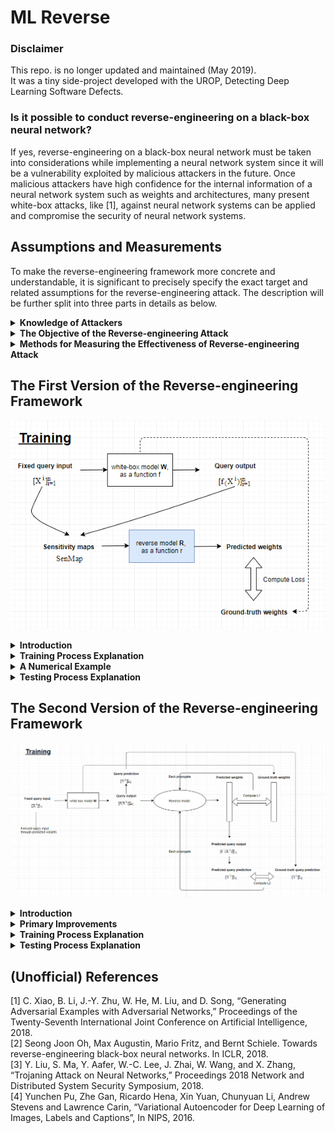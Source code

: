# ML Reverse

### Disclaimer 
This repo. is no longer updated and maintained (May 2019). <br/>
It was a tiny side-project developed with the UROP, Detecting Deep Learning Software Defects. 

### Is it possible to conduct reverse-engineering on a black-box neural network?
If yes, reverse-engineering on a black-box neural network must be taken into considerations while implementing a neural network system since it will be a vulnerability exploited by malicious attackers in the future. Once malicious attackers have high confidence for the internal information of a neural network system such as weights and architectures, many present white-box attacks, like [1], against neural network systems can be applied and compromise the security of neural network systems.  

Assumptions and Measurements
----------------
To make the reverse-engineering framework more concrete and understandable, it is significant to precisely specify the exact target and related assumptions for the reverse-engineering attack. The description will be further split into three parts in details as below. <br/>

<details><summary><b>Knowledge of Attackers</b></summary>
<p>
It's assumed that the architecture, including activation functions, of black-box neural networks is known but the training process is unknown. For instance, malicious attackers do not have the knowledge about optimizer and training dataset used. This assumption is based on the contribution of [2]. This work has manifested how it is potential for malicious attackers to discover the architecture applied by a black-box neural network. Simply speaking, for malicious attackers, information of layer and corresponding activation functions is distinguished but none of the training process and weights values of black-box neural networks is known. Therefore, the reverse-engineering of black-box neural networks becomes a grey-box problem to solve, and the current objective of this project is to resolve this grey-box problem efficiently and intelligently. 
</p>
</details>

<details><summary><b>The Objective of the Reverse-engineering Attack</b></summary>
<p>
Given the architecture and activation functions of a black-box neural network, a malicious attacker attempts to retrieve the weight values as close as possible. For instance, if the weight value of a certain node in a black-box neural network is 1, the objective of the reverse-engineering framework is to generate predicted weight value as close as to 1. Generally, the ultimate goal of the reverse-engineering framework is to reproduce the exact same set of weight values as the target black-box neural network. 
</p>
</details>

<details><summary><b>Methods for Measuring the Effectiveness of Reverse-engineering Attack</b></summary>
<p>
As illustrated above, the objective is to predict the weight values of black-box neural networks as close as possible. In this paragraph, three ways of measurements will be introduced, including the reason for adoptions and corresponding baseline values. It's likely to replace or introduce additional measurement through the progress of the research. <br/>
 <br/>
<b>- Average Absolute Error of weight values:</b></br>
This measurement calculates the average value based on the absolute difference of all weight values in a black-box neural network. For example, if a black-box neural network solely contains 3 nodes with value 3 and predicted weights given by the reverse-engineering framework is 1, 3, and 5. The Average Absolute Error would be 1.333.<br/>
<br/>
<b>-    Average Absolute Percentage Error of weight values:</b></br>
This measurement is similar to the Average Absolute Error. Instead of Absolute Difference Error, Absolute Percentage Error is used for calculation, which aims to utilize the ratio for estimating the closeness. For instance, if a black-box neural network solely contains 3 nodes with 3 and predicted weights given by the reverse-engineering framework is 1, 3, and 5. The Average Relative Error would be 0.444.<br/>
<br/>
<b>-    The difference of prediction accuracy between predicted weights and ground-truth weights:</b></br>
If the reverse-engineering framework can actually reproduce an identical model as a black-box neural network framework, it should possess identical prediction accuracy. For instance, if a black-box neural network can achieve 92% accuracy on a certain test dataset, a reproduced model with identical weight values should also obtain 92% accuracy on the same test dataset. In our framework, we compute the difference of accuracy given by predicted weights and ground-truth weights. For a simple demonstration, if the prediction accuracy of a black-box neural network is 92% and that of predicted weights is 50%, this measurement should produce error value with 0.42.<br/>
<br/>
Through experiments, for the target black-box neural network in the research, its baseline values are around 0.05, 3.65, 0.83 respectively to above three measurements. Please refer to <b>baseline_values_computation.ipynb</b> for the more specific implementation. Note that these measurements are only meaningful while comparing to the measurements obtained after conducting reverse-engineering on the target black-box neural network. The baseline values should be different based on the architecture, activation functions, training process, and initialization method of the target black-box neural network.
</p>
</details>


The First Version of the Reverse-engineering Framework   
----------------
<p align="center">
  <img src="https://github.com/KuoTzu-yang/ML-reverse/blob/master/pictures_for_README/first_version_framework_1.png">
</p>

<details><summary><b>Introduction</b></summary>
<p>
The only difference between a neural network system and a mathematical function is that the inputs and outputs of a neural network system can be of any format. When we consider neural network systems as several approximated functions, given sufficient inputs with a slight difference, we should be able to observe different ways of variation in the outputs, which can be utilized to distinguish different neural network systems. This concept is mainly my first design principle behind the first version of the framework.  
</p>
</details>

<details><summary><b>Training Process Explanation</b></summary>
<p>
In the training process, we would like to train a model called reverse model R by leveraging abundant white-box neural networks, which have the same architecture but diverse weights from each other. The input of reverse model R is sensitivity maps of corresponding white-box neural networks and the output of R is the predicted weights for individual white-box neural networks. The purpose of the reverse model R is to leverage features (e.g. sensitivity maps) of neural networks and map these features with weights of neural networks via the training process. 
<div align="center">
  <img width="500" height="500" src="https://github.com/KuoTzu-yang/ML-reverse/blob/master/pictures_for_README/first_version_framework_2.png">
</div>
More specifically, for each white-box neural network, we feed a sufficient amount of input samples from a fixed set and receive the corresponding outputs through a white-box model. Then we generate a sensitive map for each neural network, which acts the representation of attention of each neural network. For instance, if a neural network M takes a 28 * 28 image as input, the corresponding sensitivity map for M is also a 28 * 28 image. Each pixel in the sensitivity map describes how important a pixel is for the contribution of decisions made by M. The concept of the sensitivity map is quite similar to derivative, such as how small change in each pixel of an input image can affect the final decision. However, there is a difference between the derivative and the sensitivity map. For instance,  if there are 10 classes for a classification prediction task, a change on a certain pixel, p1, may change prediction scores of all classes significantly but change on a p1 could not the neural network to generate a different prediction result, which indicates the prediction score of a certain class, let’s denote it as C_h, remains highest among all classes. However, there is a change on another pixel, p2, which will slightly decrease the prediction score of C_h without affecting prediction scores on all other classes. The change on p2 will produce a variation in the prediction result easily for a given image. Under this situation, p2 is of higher sensitivity than p1 in the sensitivity map but smaller derivatives for the prediction scores.<br/>
<br/>
Finally, after collection of sensitivity maps and ground-truth weights of white-box neural networks, these data are utilized as the training dataset for the reverse model. 
</p>
</details>

<details><summary><b>A Numerical Example</b></summary>
<p>
<div align="center">
  <img src="https://github.com/KuoTzu-yang/ML-reverse/blob/master/pictures_for_README/first_version_framework_3.png">
</div>
To facilitate the comprehension for readers, a real-life example is given to illustrate the concept of the training process. Assume we would like to reverse a black-box neural network used for image classification and its architecture and activation functions are known, we build 5000 white-box neural networks with the same architecture and activation functions as the target black-box neural network. Next, for each white-box neural network, 1000 images are forwarded through an individual white-box neural network to obtain 1000 corresponding outputs. Subsequently, based on 1000 image inputs and 1000 corresponding outputs, a sensitivity map is computed for an individual white-box neural network, where totally 5000 sensitivity maps are formed as the inputs for the reverse model R. Eventually, by leveraging these sensitivity maps, we train the reverse model R to approximate the mapping function from a sensitivity map to a set of weights.
</p>
</details>

<details><summary><b>Testing Process Explanation</b></summary>
<p>
<div align="center">
  <img src="https://github.com/KuoTzu-yang/ML-reverse/blob/master/pictures_for_README/first_version_framework_4.png">
</div>
As reverse model R is trained, we can apply the same principle for a target black-box neural network. By feeding the same fixed input set and computation, a sensitivity map for a black-box model is derived. Then, this sensitivity map serves as the input for the reverse model for producing predicted weights of the black-box model. The effectiveness of reverse-engineering is measured by the similarity between predicted weights and ground-truth weights, which can be designed by practitioners. In this project, I used the Average Absolute Percentage Error and cross entropy loss. 
</p>
</details>


The Second Version of the Reverse-engineering Framework   
----------------
<p align="center">
  <img src="https://github.com/KuoTzu-yang/ML-reverse/blob/master/pictures_for_README/second_version_framework_1.png">
</p>

<details><summary><b>Introduction</b></summary>
<p>
After experiments, I had discovered some problematic issues in the first version of the framework. For instance, it is computational inefficiency and it can solely reverse to a certain level.

The failure of the first approach drives me to reconsider from the design perspective. I had studied several papers related to either reverse-engineering or attacks on neural network systems. [2] and [3] delivered transcendent motivations to me. In [2], this research work relaxed the restriction, it paves the foundation of reverse-engineering towards black-box neural networks by classifying architecture among black-box neural networks. While in [3], it deliberately illustrates how perturbation of selected internal nodes of neural networks can effectively be retrained the model, which provides a potential direction to improve the effectiveness of reverse-engineering. 

Note that the concept mentioned in the first version will be omitted in the description of the second version. 
</p>
</details>

<details><summary><b>Primary Improvements</b></summary>
 
1.	Instead of utilizing sensitivity maps, in fact, direct utilizing fixed input set and corresponding outputs can achieve a similar purpose. This alternative consumes more memory space but it is more computationally efficient, which saves a huge amount of time for computing sensitivity maps.

2.	For the architecture of the reverse model, after experiences from the first approach, both fully-connected neural networks and convolutional neural networks are not suitable for this task. The training process of reverse-engineering requires extremely huge computational capability since input size and output size can be around 100K and 60K for conducting reverse-engineering on a naive three-layer fully-connected neural network. 
To cope with this issue, I adopt variational autoencoder (VAE) architecture [8] for the reverse model, which has the nice property to downsample input data for efficient training and computation and further upsample to generate final predictions.

3.	Another improvement is that single loss like the Average Absolute Percentage Error (AAPE) or cross entropy loss does not perform well in this task. No matter which loss function is applied to the reverse model R, during the testing process, the AAPE on the testing dataset is just slightly less than 100%. For instance, if a ground-truth value of a node is 1, the predicted value may be around 0.01. Through experiments, it is demonstrated the performance on the testing dataset can hardly be improved with the increase in the number of training epochs. To overcome this problem, another loss is introduced. Temporarily, I denote this loss as prediction similarity loss. The principle behind is that solely utilizing single loss like AAPE may generate a huge portion of reasonable weights. It indicates many predicted weights generated by the reverse model do not preserve the capability for predictions. If we feed some input images through predicted weights, we will receive accuracy of around 10%, which is similar to random guessing. Intuitively, these predicted weights are trapped in a local minimum. By introducing prediction similarity loss, training process avoids being easily trapped by arbitrary local minimums, where the training process towards a more reasonable direction. The training process preserves the same prediction capability while minimizing the loss from the weight difference. This technique demonstrates surprising results, where the difference between ground-truth weights and predicted weights can be significantly reduced. 
</details>

<details><summary><b>Training Process Explanation</b></summary>
<p>
For the training process of the second approach, in the beginning, we would like to extract useful information from white-box neural networks. In this approach, a fixed set of inputs and a corresponding set of outputs are directly utilized as the reverse model. Through experiments, mapping relation between inputs and outputs can reach similar performance level as using sensitivity maps but with the less computational requirement. 

Subsequently, we train a customized VAE model for learning to reverse-engineer from mapping the relation between inputs and outputs to the ground-width weights. An additional loss, measuring the difference of prediction capability between the original white-box neural network and predicted weighted is introduced to improve the training process.
</p>
</details>

<details><summary><b>Testing Process Explanation</b></summary>
<p>
For the testing process, it is just simply forwarding in the training process, where details are omitted. The second approach is still under development and I will continuously update more related information in the future. 
</p>
</details>

(Unofficial) References
----------------
[1] C. Xiao, B. Li, J.-Y. Zhu, W. He, M. Liu, and D. Song, “Generating Adversarial Examples with Adversarial Networks,” Proceedings of the Twenty-Seventh International Joint Conference on Artificial Intelligence, 2018. <br/>
[2] Seong Joon Oh, Max Augustin, Mario Fritz, and Bernt Schiele. Towards reverse-engineering black-box neural networks. In ICLR, 2018. <br/>
[3] Y. Liu, S. Ma, Y. Aafer, W.-C. Lee, J. Zhai, W. Wang, and X. Zhang, “Trojaning Attack on Neural Networks,” Proceedings 2018 Network and Distributed System Security Symposium, 2018. <br/>
[4] Yunchen Pu, Zhe Gan, Ricardo Hena, Xin Yuan, Chunyuan Li, Andrew Stevens and Lawrence Carin, “Variational Autoencoder for Deep Learning of Images, Labels and Captions”, In NIPS, 2016. <br/>
